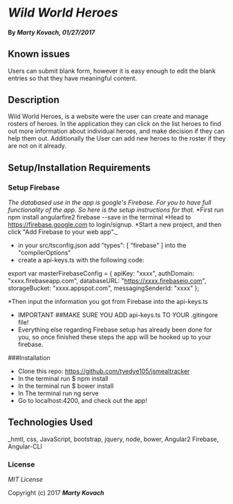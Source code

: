 # _Wild World Heroes_

#### By _**Marty Kovach**, 01/27/2017_


## Known issues

Users can submit blank form, however it is easy enough to edit the blank entries so that they have meaningful content.

## Description

Wild World Heroes, is a website were the user can create and manage rosters of heroes. In the application they can click on the list heroes to find out more information about individual heroes, and make decision if they can help them out. Additionally the User can add new heroes to the roster if they are not on it already.

## Setup/Installation Requirements
### Setup Firebase
  _The databased use in the app is google's Firebase.  For you to have full functionality of the app. So here is the setup instructions for that._
   *First run npm install angularfire2 firebase --save in the terminal
   *Head to https://firebase.google.com to login/signup.
   *Start a new project, and then click "Add Firebase to your web app"._
   * in your src/tsconfig.json add "types": [ "firebase" ] into the "compilerOptions"
   * create a api-keys.ts with the following code:

   export var masterFirebaseConfig = {
    apiKey: "xxxx",
    authDomain: "xxxx.firebaseapp.com",
    databaseURL: "https://xxxx.firebaseio.com",
    storageBucket: "xxxx.appspot.com",
    messagingSenderId: "xxxx"
  };

 *Then input the information you got from Firebase into the api-keys.ts
 * IMPORTANT ##MAKE SURE YOU ADD api-keys.ts TO YOUR .gitingore file!
 * Everything else regarding Firebase setup has already been done for you, so once finished these steps the app will be hooked up to your firebase.

 ###Installation

* Clone this repo: https://github.com/tyedye105/jsmealtracker
* In the terminal run $ npm install
* In the terminal run $ bower install
* In The terminal run ng serve
* Go to localhost:4200, and check out the app!

## Technologies Used

_hmtl, css, JavaScript, bootstrap, jquery, node, bower, Angular2 Firebase, Angular-CLI

### License

*MIT License*

Copyright (c) 2017 **_Marty Kovach_**
